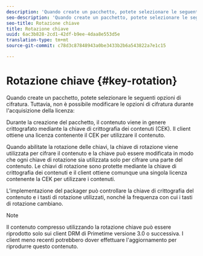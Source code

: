 ```yaml
---
description: 'Quando create un pacchetto, potete selezionare le seguenti opzioni di cifratura. Tuttavia, non è possibile modificare le opzioni di cifratura durante l''acquisizione della licenza '
seo-description: 'Quando create un pacchetto, potete selezionare le seguenti opzioni di cifratura. Tuttavia, non è possibile modificare le opzioni di cifratura durante l''acquisizione della licenza '
seo-title: Rotazione chiave
title: Rotazione chiave
uuid: 6ac3b828-2cd1-42df-b9ee-4daa8e553d5e
translation-type: tm+mt
source-git-commit: c78d3c87848943a0be3433b2b6a543822a7e1c15

---
```



# Rotazione chiave {#key-rotation}

Quando create un pacchetto, potete selezionare le seguenti opzioni di cifratura. Tuttavia, non è possibile modificare le opzioni di cifratura durante l&#39;acquisizione della licenza:

Durante la creazione del pacchetto, il contenuto viene in genere crittografato mediante la chiave di crittografia dei contenuti (CEK). Il client ottiene una licenza contenente il CEK per utilizzare il contenuto.

Quando abilitate la rotazione delle chiavi, la chiave di rotazione viene utilizzata per cifrare il contenuto e la chiave può essere modificata in modo che ogni chiave di rotazione sia utilizzata solo per cifrare una parte del contenuto. Le chiavi di rotazione sono protette mediante la chiave di crittografia dei contenuti e il client ottiene comunque una singola licenza contenente la CEK per utilizzare i contenuti.

L’implementazione del packager può controllare la chiave di crittografia del contenuto e i tasti di rotazione utilizzati, nonché la frequenza con cui i tasti di rotazione cambiano.

>[!NOTE]
>
>Il contenuto compresso utilizzando la rotazione chiave può essere riprodotto solo sui client DRM di Primetime versione 3.0 o successiva. I client meno recenti potrebbero dover effettuare l&#39;aggiornamento per riprodurre questo contenuto.